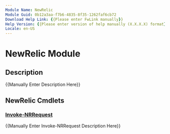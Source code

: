 ```yaml
---
Module Name: NewRelic
Module Guid: 0b12a3aa-f7b6-4835-8f35-1262faf6cb72
Download Help Link: {{Please enter FwLink manually}}
Help Version: {{Please enter version of help manually (X.X.X.X) format}}
Locale: en-US
---
```


# NewRelic Module
## Description
{{Manually Enter Description Here}}

## NewRelic Cmdlets
### [Invoke-NRRequest](Invoke-NRRequest.md)
{{Manually Enter Invoke-NRRequest Description Here}}

